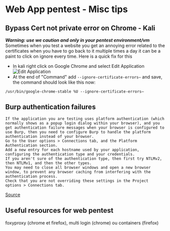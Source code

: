 # Web App pentest - Misc tips

## Bypass Cert not private error on Chrome - Kali

***Warning: use we caution and only in your pentest environment/vm***  
Sometimes when you test a website you get an annoying error related to the certificates when you have to go back to it multiple times a day it can be a paint to click on ignore every time. 
Here is a quick fix for this
- In kali right click on Google Chrome and select Edit Application   
![Edit Application](https://csbygb.github.io/img/chrome-edit-app.png)
- At the end of "Command" add `--ignore-certificate-errors–` and save, the command should look like this now:
```
/usr/bin/google-chrome-stable %U --ignore-certificate-errors–
```

## Burp authentication failures
```
If the application you are testing uses platform authentication (which normally shows as a popup login dialog within your browser), and you get authentication failure messages when your browser is configured to use Burp, then you need to configure Burp to handle the platform authentication instead of your browser. 
Go to the User options > Connections tab, and the Platform Authentication section. 
Add a new entry for each hostname used by your application, configuring the authentication type and your credentials. 
If you aren't sure of the authentication type, then first try NTLMv2, then NTLMv1, and then the other types. 
You may need to close all browser windows and open a new browser window, to prevent any browser caching from interfering with the authentication process. 
Check that you are not overriding these settings in the Project options > Connections tab.
```
[Source](https://portswigger.net/burp/documentation/desktop/troubleshooting) 

## Useful resources for web pentest

foxyproxy (chrome et firefox), multi login (chrome) ou containers (firefox)
